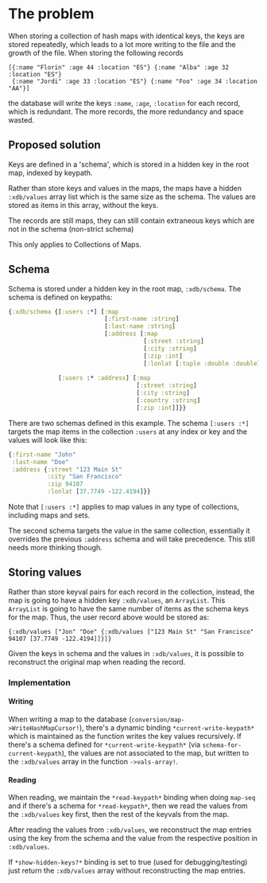 

# The problem

When storing a collection of hash maps with identical keys,
the keys are stored repeatedly, which leads to a lot more
writing to the file and the growth of the file.
When storing the following records
```
[{:name "Florin" :age 44 :location "ES"} {:name "Alba" :age 32 :location "ES"}
 {:name "Jordi" :age 33 :location "ES"} {:name "Foo" :age 34 :location "AA"}]
```

the database will write the keys `:name`, `:age`, `:location` for each record, which is redundant.
The more records, the more redundancy and space wasted.

## Proposed solution

Keys are defined in a 'schema', which is stored in a hidden key in the root map, indexed by keypath.

Rather than store keys and values in the maps, the maps have a hidden `:xdb/values` array list which is the same size as the schema. The values are stored as items in this array, without the keys.

The records are still maps, they can still contain extraneous keys which are not in the schema (non-strict schema)

This only applies to Collections of Maps.

## Schema

Schema is stored under a hidden key in the root map, `:xdb/schema`.
The schema is defined on keypaths:

```clojure
{:xdb/schema {[:users :*] [:map  
                           [:first-name :string]  
                           [:last-name :string]  
                           [:address [:map  
                                      [:street :string]  
                                      [:city :string]  
                                      [:zip :int]  
                                      [:lonlat [:tuple :double :double]]]]]  
  
              [:users :* :address] [:map  
                                    [:street :string]  
                                    [:city :string]  
                                    [:country :string]
                                    [:zip :int]]}}
```

There are two schemas defined in this example.
The schema `[:users :*]` targets the map items in the collection `:users` at any index or key and the values will look like this:
```clojure
{:first-name "John"
 :last-name "Doe"
 :address {:street "123 Main St"
           :city "San Francisco"
           :zip 94107
           :lonlat [37.7749 -122.4194]}}
```

Note that `[:users :*]` applies to map values in any type of collections, including maps and sets.

The second schema targets the value in the same collection, essentially it overrides the previous `:address` schema and will take precedence. This still needs more thinking though.


## Storing values

Rather than store keyval pairs for each record in the collection, instead, the map is going to have a hidden key `:xdb/values`, an `ArrayList`. This `ArrayList` is going to have the same number of items as the schema keys for the map.
Thus, the user record above would be stored as:
```
{:xdb/values ["Jon" "Doe" {:xdb/values ["123 Main St" "San Francisco" 94107 [37.7749 -122.4194]]}]}
```

Given the keys in schema and the values in `:xdb/values`, it is possible to reconstruct the original map when reading the record.

### Implementation

#### Writing
When writing a map to the database (`conversion/map->WriteHashMapCursor!`), there's a dynamic binding `*current-write-keypath*` which is maintained as the function writes the key values recursively.
If there's a schema defined for `*current-write-keypath*` (via `schema-for-current-keypath`), the values are not associated to the map, but written to the `:xdb/values` array in the function `->vals-array!`.

#### Reading

When reading, we maintain the `*read-keypath*` binding when doing `map-seq` and if there's a schema for `*read-keypath*`, then we read the values from the `:xdb/values` key first, then the rest of the keyvals from the map.

After reading the values from `:xdb/values`, we reconstruct the map entries using the key from the schema and the value from the respective position in `:xdb/values`.

If `*show-hidden-keys?*` binding is set to true (used for debugging/testing) just return the `:xdb/values` array without reconstructing the map entries. 
